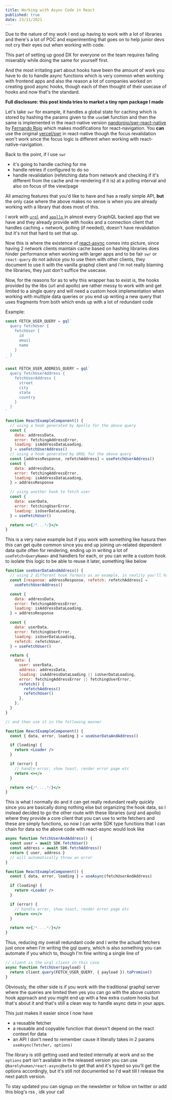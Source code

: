 ```yaml
---
title: Working with Async Code in React
published: true
date: 23/11/2021
---
```


Due to the nature of my work I end up having to work with a lot of libraries and
there's a lot of POC and experimenting that goes on to help junior devs not cry
their eyes out when working with code.

This part of setting up good DX for everyone on the team requires failing
miserably while doing the same for yourself first.

And the most irritating part about hooks have been the amount of work you have
to do to handle async functions which is very common when working with frontend
apps and also the reason a lot of companies worked on creating good async hooks,
though each of then thought of their usecase of hooks and now that's the
standard.

**Full disclosure: this post kinda tries to market a tiny npm package I made**

Let's take `swr` for example, it handles a global state for caching which is
stored by hashing the params given to the `useSWR` function and then the same is
implemented in the react-native version
[nandorojo/swr-react-native](https://github.com/nandorojo/swr-react-native) by
[Fernando Rojo](https://twitter.com/fernandotherojo) which makes modifications
for react-navigation. You **can** use the original
[vercel/swr](https://github.com/vercel/swr) in react-native though the focus
revalidation won't work since the focus logic is different when working with
react-native-navigation.

Back to the point, if I use `swr`

- it's going to handle caching for me
- handle retries if configured to do so
- handle revalidation (refetching data from network and checking if it's
  different from the cache and re-rendering if it is) at a polling interval and
  also on focus of the view/page

All amazing features that you'd like to have and has a really simple API,
**but** the only case where the above makes no sense is when you are already
working with a library that does most of this.

I work with [`urql`](https://formidable.com/open-source/urql/) and
[`apollo` ](https://www.apollographql.com/docs/react/get-started/) in almost
every GraphQL backed app that we have and they already provide with hooks and a
connection client that handles caching + network, polling (if needed), doesn't
have revalidation but it's not that hard to set that up.

Now this is where the existence of
[react-async](https://github.com/barelyhuman/react-async) comes into picture,
since having 2 network clients maintain cache based on hashing libraries does
hinder performance when working with larger apps and to be fair `swr` or
`react-query` do not advice you to use them with other clients, they document to
use it with the vanilla graphql client and i'm not really blaming the libraries,
they just don't suffice the usecase.

Now, for the reasons for as to why this wrapper has to exist is, the hooks
provided by the libs (url and apollo) are rather messy to work with and get
limited to a single query and will need a custom hook implementation when
working with multiple data queries or you end up writing a new query that uses
fragments from both which ends up with a lot of redundant code

Example:

```jsx
const FETCH_USER_QUERY = gql`
  query fetchUser {
    fetchUser {
      id
      email
      name
    }
  }
`

const FETCH_USER_ADDRESS_QUERY = gql`
  query fetchUserAddress {
    fetchUserAddress {
      street
      city
      state
      country
    }
  }
`

function ReactExampleComponent() {
  // using a hook generated by Apollo for the above query
  const {
    data: addressData,
    error: fetchingAddressError,
    loading: isAddressDataLoading,
  } = useFetchUserAddress()
  // using a hook generated by URQL for the above query
  const [addressResponse, refetchAddress] = useFetchUserAddress()
  const {
    data: addressData,
    error: fetchingAddressError,
    loading: isAddressDataLoading,
  } = addressResponse

  // using another hook to fetch user
  const {
    data: userData,
    error: fetchingUserError,
    loading: isUserDataLoading,
  } = useFetchUser()

  return <>{/*...*/}</>
}
```

This is a very naive example but if you work with something like hasura then
this can get quite common since you end up joining un-related dependent data
quite often for rendering, ending up in writing a lot of `useFetch<QueryName>`
and handlers for each, or you can write a custom hook to isolate this logic to
be able to reuse it later, something like below

```jsx
function useUserDataAndAddress() {
  // using 2 different hook formats as an example, in reality you'll have just one format based on your lib
  const [response: addressResponse, refetch: refetchAddress] =
    useFetchUserAddress()

  const {
    data: addressData,
    error: fetchingAddressError,
    loading: isAddressDataLoading,
  } = addressResponse

  const {
    data: userData,
    error: fetchingUserError,
    loading: isUserDataLoading,
    refetch: refetchUser,
  } = useFetchUser()

  return {
    data: {
      user: userData,
      address: addressData,
      loading: isAddressDataLoading || isUserDataLoading,
      error: fetchingAddressError || fetchingUserError,
      refetch() {
        refetchAddress()
        refetchUser()
      },
    },
  }
}

// and then use it in the following manner

function ReactExampleComponent() {
  const { data, error, loading } = useUserDataAndAddress()

  if (loading) {
    return <Loader />
  }

  if (error) {
    // handle error, show toast, render error page etc
    return <></>
  }

  return <>{/*....*/}</>
}
```

This is what I normally do and it can get really redundant really quickly since
you are basically doing nothing else but organizing the hook data, so I instead
decided to go the other route with these libraries (urql and apollo) where they
provide a core client that you can use to write fetchers and these are simply
functions, so now I can write SDK type functions that I can chain for data so
the above code with react-async would look like

```jsx
async function fetchUserAndAddress() {
  const user = await SDK.fetchUser()
  const address = await SDK.fetchAddress()
  return { user, address }
  // will automatically throw an error
}

function ReactExampleComponent() {
  const { data, error, loading } = useAsync(fetchUserAndAddress)

  if (loading) {
    return <Loader />
  }

  if (error) {
    // handle error, show toast, render error page etc
    return <></>
  }

  return <>{/*....*/}</>
}
```

Thus, reducing my overall redundant code and I write the actuall fetchers just
once when I'm writing the gql query, which is also something you can automate if
you which to, though I'm fine writing a single line of

```js
// client is the urql client in this case
async function fetchUser(payload) {
  return client.query(FETCH_USER_QUERY, { payload }).toPromise()
}
```

Obviously, the other side is if you work with the traditional graphql server
where the queries are limited then yes you can go with the above custom hook
approach and you might end up with a few extra custom hooks but that's about it
and that's still a clean way to handle async data in your apps.

This just makes it easier since I now have

- a reusable fetcher
- a reusable and copyable function that doesn't depend on the react context for
  data
- an API I don't need to remember cause it literally takes in 2 params
  `useAsync(fetcher, options)`

The library is still getting used and tested internally at work and so the
`options` part isn't available in the released version you can use
`@barelyhuman/react-async@beta` to get that and it's typed so you'll get the
options accordingly, but it's still not documented so I'd wait till I release
the next patch version.

To stay updated you can signup on the newsletter or follow on twitter or add
this blog's rss , idk your call

